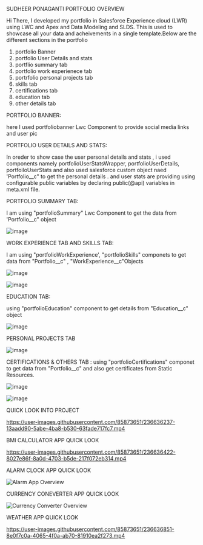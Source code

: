 SUDHEER PONAGANTI PORTFOLIO OVERVIEW

Hi There, 
I developed my portfolio in Salesforce Experience cloud (LWR) using LWC and Apex and Data Modeling and SLDS. This is used to showcase all your data and acheivements in a single template.Below are the different sections in the portfolio
1) portfolio Banner
2) portfolio User Details and stats
3) portflio summary tab
4) portfolio work experienece tab
5) portrfolio personal projects tab
6) skills tab
7) certifications tab
8) education tab
9) other details tab


PORTFOLIO BANNER:

here I used portfoliobanner Lwc Component to provide social media links and user pic 

PORTFOLIO USER DETAILS AND STATS:

In oreder to show case the user personal details and stats , i used components namely
portfolioUserStatsWrapper,
portfolioUserDetails,
portfoiloUserStats
and also used salesforce custom object naed 'Portfolio__c" to get the personal details . and user stats are providing using configurable public variables by declaring public(@api) variables in meta.xml file.

PORTFOLIO SUMMARY TAB:

I am using "portfolioSummary" Lwc Component to get the data from 'Portfolio__c" object 

![image](https://user-images.githubusercontent.com/85873651/236633582-36f77fb6-8bbd-4540-9062-0092095c6e36.png)

WORK EXPERIENCE TAB AND SKILLS TAB:

I am using "portfolioWorkExperience', "portfolioSkills" componets to get data from "Portfolio__c" , "WorkExperience__c"Objects

![image](https://user-images.githubusercontent.com/85873651/236633647-a2a3cd96-c257-4993-b3ee-4b0791898106.png)

![image](https://user-images.githubusercontent.com/85873651/236633677-47e931d7-ccf0-4428-aaec-3758accaedf2.png)

EDUCATION TAB:

using "portfolioEducation" component to get details from "Education__c" object

![image](https://user-images.githubusercontent.com/85873651/236638231-dd490ac4-06da-4940-a929-048221defa29.png)

PERSONAL PROJECTS TAB

![image](https://user-images.githubusercontent.com/85873651/236633663-3f7fc9ca-abbd-426d-b3f9-8c50093cbed0.png)


CERTIFICATIONS & OTHERS TAB :
using "portfolioCertifications" componet to get data from "Portfolio__c" and also get certificates from Static Resources.

![image](https://user-images.githubusercontent.com/85873651/236633693-4c4a6e15-feb8-4c9b-b3a9-81e2a419f29a.png)

![image](https://user-images.githubusercontent.com/85873651/236638254-58b6b30d-1fac-4ab2-bcfd-8fd1425ee73a.png)


QUICK LOOK INTO PROJECT

https://user-images.githubusercontent.com/85873651/236636237-13aadd90-5abe-4ba8-b530-63fade717fc7.mp4

BMI CALCULATOR APP QUICK LOOK

https://user-images.githubusercontent.com/85873651/236636422-8027e86f-8a0d-4703-b5de-217f072eb314.mp4

ALARM CLOCK APP QUICK LOOK

![Alarm App Overview](https://user-images.githubusercontent.com/85873651/236636665-85943adb-7b89-41ff-b579-4d934664711a.gif)

CURRENCY CONEVERTER APP QUICK LOOK

![Currency Converter Overview](https://user-images.githubusercontent.com/85873651/236636786-8b800419-bf7e-47c9-b8c9-30cb0452fcf0.gif)

WEATHER APP QUICK LOOK

https://user-images.githubusercontent.com/85873651/236636851-8e0f7c0a-4065-4f0a-ab70-81910ea2f273.mp4


